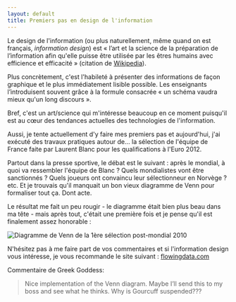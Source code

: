 ```yaml
---
layout: default
title: Premiers pas en design de l'information
---
```


Le design de l'information (ou plus naturellement, même quand on est français,
_information design_) est « l’art et la science de la préparation de
l’information afin qu'elle puisse être utilisée par les êtres humains avec
efficience et efficacité » (citation de [Wikipedia][wikipedia]).

Plus concrètement, c'est l'habileté à présenter des informations de façon
graphique et le plus immédiatement lisible possible. Les enseignants
l’introduisent souvent grâce à la formule consacrée « un schéma vaudra mieux
qu'un long discours ».

Bref, c'est un art/science qui m'intéresse beaucoup en ce moment puisqu'il est
au cœur des tendances actuelles des technologies de l'information.

Aussi, je tente actuellement d'y faire mes premiers pas et aujourd'hui, j'ai
exécuté des travaux pratiques autour de… la sélection de l'équipe de France
faite par Laurent Blanc pour les qualifications à l'Euro 2012.

Partout dans la presse sportive, le débat est le suivant : après le mondial, à
quoi va ressembler l'équipe de Blanc ? Quels mondialistes vont être
sanctionnés ? Quels joueurs ont convaincu leur sélectionneur en Norvège ? etc.
Et je trouvais qu'il manquait un bon vieux diagramme de Venn pour formaliser
tout ça. Dont acte.

Le résultat me fait un peu rougir - le diagramme était bien plus beau dans ma
tête - mais après tout, c'était une première fois et je pense qu'il est
finalement assez honorable :

![Diagramme de Venn de la 1ère sélection post-mondial 2010](../../assets/images/fff-venn-diagram.png)

N'hésitez pas à me faire part de vos commentaires et si l'information design
vous intéresse, je vous recommande le site suivant :
[flowingdata.com][flowingdata]

Commentaire de Greek Goddess:

> Nice implementation of the Venn diagram. Maybe I’ll send this to my boss and
> see what he thinks. Why is Gourcuff suspended???

[flowingdata]: http://flowingdata.com/
[wikipedia]: http://fr.wikipedia.org/wiki/Design_de_l%27information
